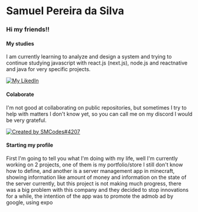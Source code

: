 # Samuel Pereira da Silva

### Hi my friends!!

#### My studies

I am currently learning to analyze and design a system and trying to continue studying javascript with react.js (next.js), node.js and reactnative and java for very specific projects.

[![My LikedIn](https://img.shields.io/badge/-Samuel%20Pereira%20da%20Silva-6633cc?style=flat-square&logo=Linkedin&logoColor=white&link=https://br.linkedin.com/in/samuel-pereira-da-silva-947bb31a5/)](https://br.linkedin.com/in/samuel-pereira-da-silva-947bb31a5/)

#### Colaborate

I'm not good at collaborating on public repositories, but sometimes I try to help with matters I don't know yet, so you can call me on my discord I would be very grateful.

[![Created by SMCodes#4207](https://img.shields.io/badge/-SMCodes%234207-44475a?style=flat-square&logo=Discord&logoColor=white&link=https://discord.com/users/360247173356584960)](https://discord.com/users/360247173356584960)

#### Starting my profile

First I'm going to tell you what I'm doing with my life, well I'm currently working on 2 projects, one of them is my portfolio/store I still don't know how to define, and another is a server management app in minecraft, showing information like amount of money and information on the state of the server currently, but this project is not making much progress, there was a big problem with this company and they decided to stop innovations for a while, the intention of the app was to promote the admob ad by google, using expo

<!--
**SMCodesP/SMCodesP** is a ✨ _special_ ✨ repository because its `README.md` (this file) appears on your GitHub profile.

Here are some ideas to get you started:

- 🔭 I’m currently working on ...
- 🌱 I’m currently learning ...
- 👯 I’m looking to collaborate on ...
- 🤔 I’m looking for help with ...
- 💬 Ask me about ...
- 📫 How to reach me: ...
- 😄 Pronouns: ...
- ⚡ Fun fact: ...
-->
